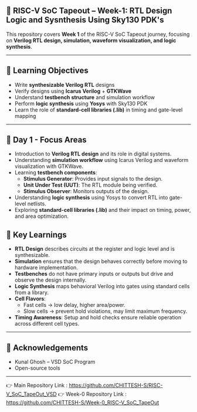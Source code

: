 ## 🌟 RISC-V SoC Tapeout – Week-1: RTL Design Logic and Sysnthesis Using Sky130 PDK's

This repository covers **Week 1** of the RISC-V SoC Tapeout journey, focusing on **Verilog RTL design, simulation, waveform visualization, and logic synthesis**.

---

## 🎯 Learning Objectives

- Write **synthesizable Verilog RTL** designs  
- Verify designs using **Icarus Verilog** + **GTKWave**  
- Understand **testbench structure** and simulation workflow  
- Perform **logic synthesis** using **Yosys** with Sky130 PDK  
- Learn the role of **standard-cell libraries (.lib)** in timing and gate-level mapping  

---

## 📒 Day 1 - Focus Areas

- Introduction to **Verilog RTL design** and its role in digital systems.  
- Understanding **simulation workflow** using Icarus Verilog and waveform visualization with GTKWave.  
- Learning **testbench components**:  
  - **Stimulus Generator**: Provides input signals to the design.  
  - **Unit Under Test (UUT)**: The RTL module being verified.  
  - **Stimulus Observer**: Monitors outputs of the design.  
- Understanding **logic synthesis** using Yosys to convert RTL into gate-level netlists.  
- Exploring **standard-cell libraries (.lib)** and their impact on timing, power, and area optimization.

## 🧠 Key Learnings

- **RTL Design** describes circuits at the register and logic level and is synthesizable.  
- **Simulation** ensures that the design behaves correctly before moving to hardware implementation.  
- **Testbenches** do not have primary inputs or outputs but drive and observe the design internally.  
- **Logic Synthesis** maps behavioral Verilog into gates using standard cells from a library.  
- **Cell Flavors**:  
  - Fast cells → low delay, higher area/power.  
  - Slow cells → prevent hold violations, may limit maximum frequency.  
- **Timing Awareness**: Setup and hold checks ensure reliable operation across different cell types.  

---

## 🙌 Acknowledgements

- Kunal Ghosh – VSD SoC Program
- Open-source tools
  
---

👉 Main Repository Link : https://github.com/CHITTESH-S/RISC-V_SoC_TapeOut_VSD
👉 Week-0 Repository Link : https://github.com/CHITTESH-S/Week-0_RISC-V_SoC_TapeOut
